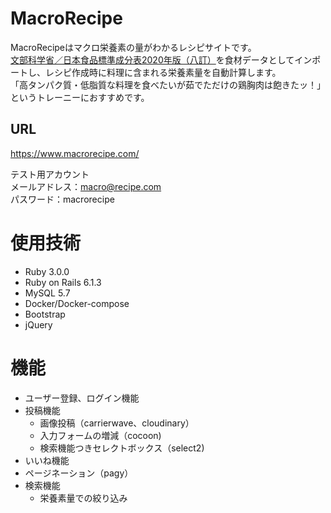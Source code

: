 # MacroRecipe

MacroRecipeはマクロ栄養素の量がわかるレシピサイトです。<br>
[文部科学省／日本食品標準成分表2020年版（八訂）](https://www.mext.go.jp/a_menu/syokuhinseibun/mext_01110.html)を食材データとしてインポートし、レシピ作成時に料理に含まれる栄養素量を自動計算します。<br>
「高タンパク質・低脂質な料理を食べたいが茹でただけの鶏胸肉は飽きたッ！」というトレーニーにおすすめです。

##  URL
https://www.macrorecipe.com/

テスト用アカウント<br>
メールアドレス：macro@recipe.com<br>
パスワード：macrorecipe

# 使用技術
* Ruby 3.0.0
* Ruby on Rails 6.1.3
* MySQL 5.7
* Docker/Docker-compose
* Bootstrap
* jQuery

# 機能
* ユーザー登録、ログイン機能
* 投稿機能
	* 画像投稿（carrierwave、cloudinary）
	* 入力フォームの増減（cocoon)
	* 検索機能つきセレクトボックス（select2)
* いいね機能
* ページネーション（pagy）
* 検索機能
	* 栄養素量での絞り込み